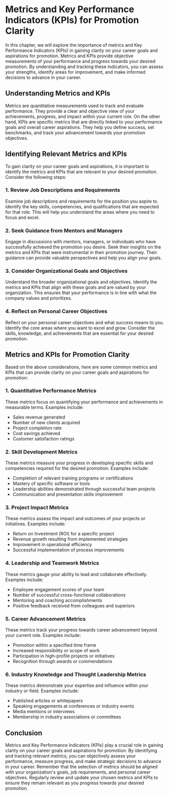 Metrics and Key Performance Indicators (KPIs) for Promotion Clarity
============================================================================

In this chapter, we will explore the importance of metrics and Key Performance Indicators (KPIs) in gaining clarity on your career goals and aspirations for promotion. Metrics and KPIs provide objective measurements of your performance and progress towards your desired promotion. By understanding and tracking these indicators, you can assess your strengths, identify areas for improvement, and make informed decisions to advance in your career.

**Understanding Metrics and KPIs**
----------------------------------

Metrics are quantitative measurements used to track and evaluate performance. They provide a clear and objective view of your achievements, progress, and impact within your current role. On the other hand, KPIs are specific metrics that are directly linked to your performance goals and overall career aspirations. They help you define success, set benchmarks, and track your advancement towards your promotion objectives.

**Identifying Relevant Metrics and KPIs**
-----------------------------------------

To gain clarity on your career goals and aspirations, it is important to identify the metrics and KPIs that are relevant to your desired promotion. Consider the following steps:

### **1. Review Job Descriptions and Requirements**

Examine job descriptions and requirements for the position you aspire to. Identify the key skills, competencies, and qualifications that are expected for that role. This will help you understand the areas where you need to focus and excel.

### **2. Seek Guidance from Mentors and Managers**

Engage in discussions with mentors, managers, or individuals who have successfully achieved the promotion you desire. Seek their insights on the metrics and KPIs that were instrumental in their promotion journey. Their guidance can provide valuable perspectives and help you align your goals.

### **3. Consider Organizational Goals and Objectives**

Understand the broader organizational goals and objectives. Identify the metrics and KPIs that align with these goals and are valued by your organization. This ensures that your performance is in line with what the company values and prioritizes.

### **4. Reflect on Personal Career Objectives**

Reflect on your personal career objectives and what success means to you. Identify the core areas where you want to excel and grow. Consider the skills, knowledge, and achievements that are essential for your desired promotion.

**Metrics and KPIs for Promotion Clarity**
------------------------------------------

Based on the above considerations, here are some common metrics and KPIs that can provide clarity on your career goals and aspirations for promotion:

### **1. Quantitative Performance Metrics**

These metrics focus on quantifying your performance and achievements in measurable terms. Examples include:

* Sales revenue generated
* Number of new clients acquired
* Project completion rate
* Cost savings achieved
* Customer satisfaction ratings

### **2. Skill Development Metrics**

These metrics measure your progress in developing specific skills and competencies required for the desired promotion. Examples include:

* Completion of relevant training programs or certifications
* Mastery of specific software or tools
* Leadership abilities demonstrated through successful team projects
* Communication and presentation skills improvement

### **3. Project Impact Metrics**

These metrics assess the impact and outcomes of your projects or initiatives. Examples include:

* Return on Investment (ROI) for a specific project
* Revenue growth resulting from implemented strategies
* Improvement in operational efficiency
* Successful implementation of process improvements

### **4. Leadership and Teamwork Metrics**

These metrics gauge your ability to lead and collaborate effectively. Examples include:

* Employee engagement scores of your team
* Number of successful cross-functional collaborations
* Mentoring and coaching accomplishments
* Positive feedback received from colleagues and superiors

### **5. Career Advancement Metrics**

These metrics track your progress towards career advancement beyond your current role. Examples include:

* Promotion within a specified time frame
* Increased responsibility or scope of work
* Participation in high-profile projects or initiatives
* Recognition through awards or commendations

### **6. Industry Knowledge and Thought Leadership Metrics**

These metrics demonstrate your expertise and influence within your industry or field. Examples include:

* Published articles or whitepapers
* Speaking engagements at conferences or industry events
* Media mentions or interviews
* Membership in industry associations or committees

**Conclusion**
--------------

Metrics and Key Performance Indicators (KPIs) play a crucial role in gaining clarity on your career goals and aspirations for promotion. By identifying and tracking relevant metrics, you can objectively assess your performance, measure progress, and make strategic decisions to advance in your career. Remember that the selection of metrics should be aligned with your organization's goals, job requirements, and personal career objectives. Regularly review and update your chosen metrics and KPIs to ensure they remain relevant as you progress towards your desired promotion.
